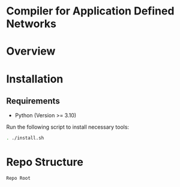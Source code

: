 # Compiler for Application Defined Networks

# Overview

# Installation
## Requirements
- Python (Version >= 3.10)

Run the following script to install necessary tools:
```bash
. ./install.sh
```


# Repo Structure
```
Repo Root
```